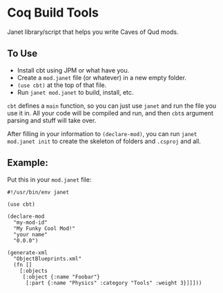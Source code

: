 # **C**oq **B**uild **T**ools

Janet library/script that helps you write Caves of Qud mods.

## To Use

- Install cbt using JPM or what have you.
- Create a `mod.janet` file (or whatever) in a new empty folder.
- `(use cbt)` at the top of that file.
- Run `janet mod.janet` to build, install, etc.

`cbt` defines a `main` function, so you can just use `janet` and run the file you use it in.
All your code will be compiled and run, and then `cbt`s argument parsing and stuff will take over.

After filling in your information to `(declare-mod)`, you can run `janet mod.janet init` to create the skeleton of folders and `.csproj` and all.

## Example:

Put this in your `mod.janet` file:

```janet
#!/usr/bin/env janet

(use cbt)

(declare-mod
  "my-mod-id"
  "My Funky Cool Mod!"
  "your name"
  "0.0.0")

(generate-xml
  "ObjectBlueprints.xml"
  (fn []
    [:objects
     [:object {:name "Foobar"}
      [:part {:name "Physics" :category "Tools" :weight 3}]]]))

```
